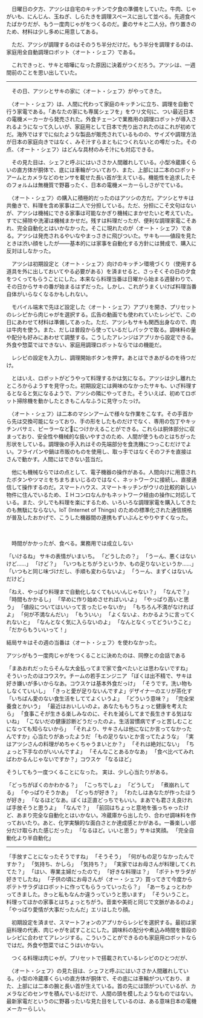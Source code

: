 　日曜日の夕方、アツシは自宅のキッチンで夕食の準備をしていた。牛肉、じゃがいも、にんじん、玉ねぎ、しらたきを調理スペースに出して並べる。先週食べたばかりだが、もう一度肉じゃがをつくるのだ。妻のサキと二人分。作り置きのため、材料は少し多めに用意してある。

　ただ、アツシが調理するのはそのうち半分だけだ。もう半分を調理するのは、家庭用全自動調理ロボット〈オート・シェフ〉である。

　これできっと、サキと喧嘩になった原因に決着がつくだろう。アツシは、一週間前のことを思い出していた。

---

　その日、アツシとサキの家に〈オート・シェフ〉がやってきた。

　〈オート・シェフ〉は、人間に代わって家庭のキッチンに立ち、調理を自動で行う家電である。「あなたの家にも専属シェフを」をウリ文句に、つい最近日本の電機メーカーから発売された。外食チェーンで業務用の調理ロボットが導入されるようになって久しいが、家庭用として日本で売り出されたのはこれが初めてだ。海外ではすでに似たような製品が販売されているものの、サイズや調理方法が日本の家庭向きではなく、みそ汁すらまともにつくれないとの噂だった。その点、〈オート・シェフ〉はどんな具材のみそ汁にも対応できる。

　その見た目は、シェフと呼ぶにはいささか人間離れしている。小型冷蔵庫くらいの直方体が胴体で、底には車輪がついており、また、上部には二本のロボットアームとカメラなどのセンサを載せた長い首が生えている。機能性を追求したそのフォルムは無機質で野暮ったく、日本の電機メーカーらしさがでている。

　〈オート・シェフ〉の購入に積極的だったのはアツシの方だ。アツシとサキは共働きで、料理を含め家事は二人で分担している。ただ、分担にこそ文句はないが、アツシは機械にできる家事は可能なかぎり機械にまかせたいと考えていた。すでに掃除や洗濯は機械まかせだ。残すは料理だったが、便利な調理家電こそあれ、完全自動化とはいかなかった。そこに現れたのが〈オート・シェフ〉である。アツシは発売されるやいなやまっさきに飛びついた。サキも――値段を見たときは渋い顔をしたが――基本的には家事を自動化する方針には賛成で、購入に反対はしなかった。

　アツシは初期設定と〈オート・シェフ〉向けのキッチン環境づくり（使用する道具を外に出しておいてやる必要がある）を済ませると、さっそくその日の夕食をつくってもらうことにした。本来なら料理当番は日曜から始まる週替わりで、その日からサキの番が始まるはずだった。しかし、これがうまくいけば料理当番自体がいらなくなるかもしれない。

　モバイル端末で先ほど設定した〈オート・シェフ〉アプリを開き、プリセットのレシピから肉じゃがを選択する。広告の動画でも使われていたレシピで、この日にあわせて材料は準備してあった。ただ、アツシもサキも関西出身なので、肉は牛肉を使う。また、だしは普段から使っているだしパックで取る。調味料の量や配分も好みにあわせて調整する。こうしたアレンジはアプリから設定できる。外食や惣菜ではできない、家庭用調理ロボットならではの機能だ。

　レシピの設定を入力し、調理開始ボタンを押す。あとはできあがるのを待つだけ。

　とはいえ、ロボットがどうやって料理するかは気になる。アツシは少し離れたところからようすを見守った。初期設定には興味のなかったサキも、いざ料理するとなると気になるようで、アツシの隣にやってきた。そういえば、初めてロボット掃除機を動かしたときもこんなふうに見守ったっけ。

　〈オート・シェフ〉は二本のマシンアームで様々な作業をこなす。その手首から先は交換可能になっており、手の形をしたものだけでなく、専用の包丁やキッチンバサミ、ピーラーなどにつけかえることができる。これらは胴体部分に収まっており、安全性や機械的な扱いやすさのため、人間が使うものとはちがった形状をしている。調理後の手入れはその先端部分を食洗機につっこむだけでよい。フライパンや鍋は市販のものを使用し、取っ手ではなくそのフチを直接はさんで動かす。人間にはできない芸当だ。

　他にも機械ならではの点として、電子機器の操作がある。人間向けに用意されたボタンやツマミをちまちまいじるのではなく、ネットワークに接続し、直接通信して操作するのだ。スマートハウス、スマートキッチンがウリの比較的新しい物件に住んでいるため、ＩＨコンロなんかもネットワーク経由の操作に対応している。また、少しでも料理を楽にするため、いろいろな調理家電を購入してきたのも無駄にならない。IoT (Internet of Things) のための標準化された通信規格が普及したおかげで、こうした機器間の連携もずいぶんとやりやすくなった。

　

　時間がかかったが、食べる。業務用では成立しない

「いけるね」
サキの表情がいまいち。
「どうしたの？」
「うーん、悪くはないけど……」
「けど？」
「いつもとちがうというか、もの足りないというか……」
「いつもと同じ味づけだし、手順も変わらないよ」
「うーん、まずくはないんだけど」

「ねえ、やっぱり料理まで自動化しなくてもいいんじゃない？」
「なんで？」
「時間もかかるし」
「早めに作り始めさせればいいよ」
「やっぱり高いと思う」
「値段についてはいいって言ったじゃないか」
「もちろん不満がなければよ」
「何が不満なんだい」
「もういい」
「よくないよ、わかるように言ってくれないと」
「なんとなく気に入らないのよ」
「なんとなくってどういうこと」
「だからもういいって！」

結局サキはその週の当番は〈オート・シェフ〉を使わなかった。

アツシがもう一度肉じゃがをつくることに決めたのは、同僚との会話である

「まあおれだったらそんな大金払ってまで家で食べたいとは思わないですね」
そういったのはコウスケ。チームの若手エンジニア
「ぼくは出不精で、サキは好き嫌いが多いからなあ。コウスケは基本外食だっけ」
「そうです。洗い物もしなくていいし」
「きっと愛が足りないんですよ」デザイナーのエリが茶化す
「いちばん愛のない食生活をしててよくいうよ」
「どういう意味？」
「完全栄養食とかいう」
「最近はおいしいのよ。あなたももうちょっと健康を考えたら」
「食事こそが生きる楽しみなのに、それを減らしてまで長生きする気はないね」
「こないだの健康診断どうだったのよ。生活習慣病でずっと苦しむことになっても知らないから」
「それより、サキさんは他になにか言ってなかったんですか」心当たりがあったようだ
「もの足りないとか言ってたような」
「実はアツシさんの料理がめちゃくちゃうまいとか？」
「それは絶対にない」
「ちょっと下手なのがいいんですよ」
「そんなことあるかなあ」
「食べ比べてみればわかるんじゃないですか？」コウスケ
「なるほど」

そうしてもう一度つくることになった。
実は、少し心当たりがある。

「どっちがぼくのかわかる？」
「こっちでしょ」
「どうして」
「煮崩れしてる」
「やっぱりそうかあ」
「どっちが好き？」
「わたしはあなたが作ったほうが好き」
「なるほどなあ。ぼくは正直どっちでもいい。まあでも君さえ良ければ手放そうと思うよ」
「なんで？」
「前回はちょっと意地を張っちゃったけど、あまり完全な自動化とはいかない。冷蔵庫から出したり、合わせ調味料を作っておいたり。あと、化学実験的な面白さとか達成感とかがある。一番楽しい部分だけ取られた感じだった」
「なるほど。いいと思う」サキは笑顔。
「完全自動化より半自動化」

---

「手放すことになったそうですね」
「そうそう」
「何がもの足りなかったんですか？」
「気持ち、かしら」
「気持ち？」
「実家ではお母さんが料理してくれてた？」
「はい、専業主婦だったので」
「好きな料理は？」
「ポテトサラダが好きでしたね」
「子供の頃にお母さんが〈オー・シェフ〉買ってきて今度からポテトサラダはロボットに作ってもらうっていったら？」
「あーちょっとわかってきました。きっと私もなんか違うっていうと思います」
「そういうこと。料理ってほかの家事とはちょっとちがう。音楽や美術と同じで文脈があるのよ」
「やっぱり愛情が大事だったんだ」エリはしたり顔。





　初期設定を済ませ、スマートフォンのアプリからレシピを選択する。最初は家庭料理の代表、肉じゃがを試すことにした。調味料の配分や煮込み時間を普段のレシピに合わせてアレンジする。こういうことができるのも家庭用ロボットならではだ。外食や惣菜ではこうはいかない。

　つくる料理は肉じゃが。プリセットで搭載されているレシピのひとつだが、

　〈オート・シェフ〉の見た目は、シェフと呼ぶにはいささか人間離れしている。小型の冷蔵庫くらいの直方体が胴体で、その底には車輪がついており、また、上部には二本の腕と長い首が生えている。首の先には頭がついているが、カメラなどのセンサを積んでいるだけで、人間の頭を模したようなものではない。最新家電だというのに野暮ったいな見た目をしているのは、ある意味日本の電機メーカーらしい。
